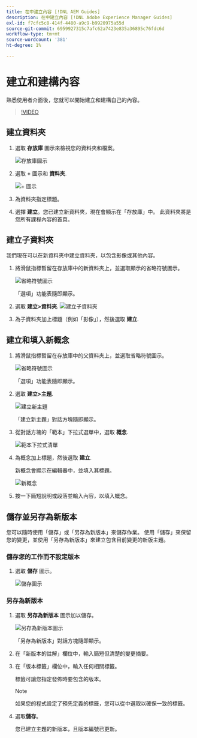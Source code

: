 ```yaml
---
title: 在中建立內容 [!DNL AEM Guides]
description: 在中建立內容 [!DNL Adobe Experience Manager Guides]
exl-id: f7cfc5c8-414f-4480-a9c9-b9920975a55d
source-git-commit: 6959927315c7afc62a7423e835a36895c76fdc6d
workflow-type: tm+mt
source-wordcount: '381'
ht-degree: 1%

---
```


# 建立和建構內容

熟悉使用者介面後，您就可以開始建立和建構自己的內容。

>[!VIDEO](https://video.tv.adobe.com/v/336657?quality=12&learn=on)

## 建立資料夾

1. 選取 **存放庫** 圖示來檢視您的資料夾和檔案。

   ![存放庫圖示](images/common/repository-icon.png)

1. 選取 **+** 圖示和 **資料夾**.

   ![+ 圖示](images/lesson-3/+-icon.png)

1. 為資料夾指定標題。
1. 選擇 **建立**。您已建立新資料夾，現在會顯示在「存放庫」中。 此資料夾將是您所有課程內容的首頁。

## 建立子資料夾

我們現在可以在新資料夾中建立資料夾，以包含影像或其他內容。

1. 將滑鼠指標暫留在存放庫中的新資料夾上，並選取顯示的省略符號圖示。

   ![省略符號圖示](images/lesson-3/ellipses-icon.png)

   「選項」功能表隨即顯示。

1. 選取 **建立\>資料夾**.
   ![建立子資料夾](images/lesson-3/create-subfolder-with-markings.png)

1. 為子資料夾加上標題（例如「影像」），然後選取 **建立**.

## 建立和填入新概念

1. 將滑鼠指標暫留在存放庫中的父資料夾上，並選取省略符號圖示。

   ![省略符號圖示](images/lesson-3/ellipses-icon.png)

   「選項」功能表隨即顯示。

1. 選取 **建立\>主題**.

   ![建立新主題](images/lesson-3/create-topic-with-markings.png)

   「建立新主題」對話方塊隨即顯示。

1. 從對話方塊的「範本」下拉式選單中，選取 **概念**.

   ![範本下拉式清單](images/lesson-3/dropdown-with-markings.png)

1. 為概念加上標題，然後選取 **建立**.

   新概念會顯示在編輯器中，並填入其標題。

   ![新概念](images/lesson-3/new-concept.png)

1. 按一下簡短說明或段落並輸入內容，以填入概念。

## 儲存並另存為新版本

您可以隨時使用「儲存」或「另存為新版本」來儲存作業。 使用「儲存」來保留您的變更，並使用「另存為新版本」來建立包含目前變更的新版主題。

### 儲存您的工作而不設定版本

1. 選取 **儲存** 圖示。

   ![儲存圖示](images/common/save.png)

### 另存為新版本

1. 選取 **另存為新版本** 圖示加以儲存。

   ![另存為新版本圖示](images/common/save-as-new-version.png)

   「另存為新版本」對話方塊隨即顯示。

1. 在「新版本的註解」欄位中，輸入簡短但清楚的變更摘要。
1. 在「版本標籤」欄位中，輸入任何相關標籤。

   標籤可讓您指定發佈時要包含的版本。

   >[!NOTE]
   > 
   > 如果您的程式設定了預先定義的標籤，您可以從中選取以確保一致的標籤。

1. 選取&#x200B;**儲存**。

   您已建立主題的新版本，且版本編號已更新。
